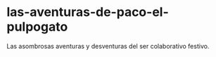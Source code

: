 # las-aventuras-de-paco-el-pulpogato
Las asombrosas aventuras y desventuras del ser colaborativo festivo.
